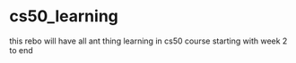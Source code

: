 # cs50_learning
this rebo will have all ant thing learning in cs50 course starting with week 2 to end
